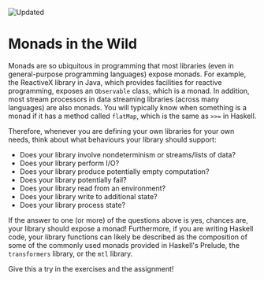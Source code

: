 ![Updated][update-shield]

# Monads in the Wild

Monads are so ubiquitous in programming that most libraries (even in general-purpose programming languages) expose monads. For example, the ReactiveX library in Java, which provides facilities for reactive programming, exposes an `Observable` class, which is a monad. In addition, most stream processors in data streaming libraries (across many languages) are also monads. You will typically know when something is a monad if it has a method called `flatMap`, which is the same as `>>=` in Haskell.

Therefore, whenever you are defining your own libraries for your own needs, think about what behaviours your library should support:
- Does your library involve nondeterminism or streams/lists of data?
- Does your library perform I/O?
- Does your library produce potentially empty computation?
- Does your library potentially fail?
- Does your library read from an environment?
- Does your library write to additional state?
- Does your library process state?

If the answer to one (or more) of the questions above is yes, chances are, your library should expose a monad! Furthermore, if you are writing Haskell code, your library functions can likely be described as the composition of some of the commonly used monads provided in Haskell's Prelude, the `transformers` library, or the `mtl` library.

Give this a try in the exercises and the assignment!

[update-shield]: https://img.shields.io/badge/LAST%20UPDATED-13%20OCT%202024-57ffd8?style=for-the-badge
